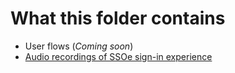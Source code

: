 # What this folder contains

- User flows (_Coming soon_) 
- [Audio recordings of SSOe sign-in experience](https://github.com/department-of-veterans-affairs/va.gov-team/tree/master/products/identity-personalization/sso/ux-research/ssoe-user-flows/audio-recordings)
